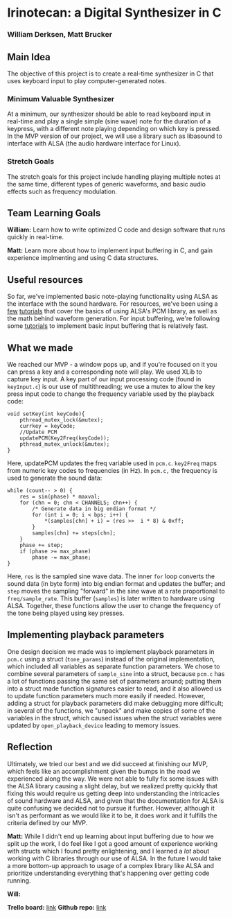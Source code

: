# Irinotecan: a Digital Synthesizer in C
### William Derksen, Matt Brucker

## Main Idea

The objective of this project is to create a real-time synthesizer in C that uses keyboard input to play computer-generated notes.

### Minimum Valuable Synthesizer

At a minimum, our synthesizer should be able to read keyboard input in real-time and play a single simple (sine wave) note for the duration of a keypress, with a different note playing depending on which key is pressed. In the MVP version of our project, we will use a library such as libasound to interface with ALSA (the audio hardware interface for Linux).

### Stretch Goals

The stretch goals for this project include handling playing multiple notes at the same time, different types of generic waveforms, and basic audio effects such as frequency modulation. 

## Team Learning Goals

**William:** Learn how to write optimized C code and design software that runs quickly in real-time.

**Matt:** Learn more about how to implement input buffering in C, and gain experience implmenting and using C data structures.

## Useful resources

So far, we've implemented basic note-playing functionality using ALSA as the interface with the sound hardware. For resources, we've been using a [few](https://www.linuxjournal.com/article/6735) [tutorials](https://www.alsa-project.org/alsa-doc/alsa-lib/_2test_2pcm_8c-example.html) that cover the basics of using ALSA's PCM library, as well as the math behind waveform generation. For input buffering, we're following some [tutorials](http://www.cs.ukzn.ac.za/~hughm/os/notes/ncurses.html) to implement basic input buffering that is relatively fast.

## What we made

We reached our MVP - a window pops up, and if you're focused on it you can press a key and a corresponding note will play. We used XLib to capture key input. A key part of our input processing code (found in `keyInput.c`) is our use of multithreading; we use a mutex to allow the key press input code to change the frequency variable used by the playback code:

```
void setKey(int keyCode){
    pthread_mutex_lock(&mutex);
    currkey = keyCode;
    //Update PCM
    updatePCM(Key2Freq(keyCode));
    pthread_mutex_unlock(&mutex);
}
```

Here, updatePCM updates the freq variable used in `pcm.c`. `key2Freq` maps from numeric key codes to frequencies (in Hz). In `pcm.c,` the frequency is used to generate the sound data:

```
while (count-- > 0) {
    res = sin(phase) * maxval;
    for (chn = 0; chn < CHANNELS; chn++) {
        /* Generate data in big endian format */
        for (int i = 0; i < bps; i++) {
            *(samples[chn] + i) = (res >>  i * 8) & 0xff;
        }
        samples[chn] += steps[chn];
    }
    phase += step;
    if (phase >= max_phase)
        phase -= max_phase;
}
```

Here, `res` is the sampled sine wave data. The inner `for` loop converts the sound data (in byte form) into big endian format and updates the buffer; and `step` moves the sampling "forward" in the sine wave at a rate proportional to `freq/sample_rate`. This buffer (`samples`) is later written to hardware using ALSA. Together, these functions allow the user to change the frequency of the tone being played using key presses.

## Implementing playback parameters

One design decision we made was to implement playback parameters in `pcm.c` using a struct (`tone_params`) instead of the original implementation, which included all variables as separate function parameters. We chose to combine several parameters of `sample_sine` into a struct, because `pcm.c` has a lot of functions passing the same set of parameters around; putting them into a struct made function signatures easier to read, and it also allowed us to update function parameters much more easily if needed. However, adding a struct for playback parameters did make debugging more difficult; in several of the functions, we "unpack" and make copies of some of the variables in the struct, which caused issues when the struct variables were updated by `open_playback_device` leading to memory issues. 

## Reflection

Ultimately, we tried our best and we did succeed at finishing our MVP, which feels like an accomplishment given the bumps in the road we experienced along the way. We were not able to fully fix some issues with the ALSA library causing a slight delay, but we realized pretty quickly that fixing this would require us getting deep into understanding the intricacies of sound hardware and ALSA, and given that the documentation for ALSA is quite confusing we decided not to pursue it further. However, although it isn't as performant as we would like it to be, it does work and it fulfills the criteria defined by our MVP.

**Matt:** While I didn't end up learning about input buffering due to how we split up the work, I do feel like I got a good amount of experience working with structs which I found pretty enlightening, and I learned a *lot* about working with C libraries through our use of ALSA. In the future I would take a more bottom-up approach to usage of a complex library like ALSA and prioritize understanding everything that's happening over getting code running.

**Will:**

**Trello board:** [link](https://trello.com/b/RNBfHLNZ/irinotecan)
**Github repo:** [link](https://github.com/mpbrucker/SoftSysIrinotecanTwo)